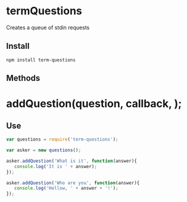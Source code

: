 termQuestions
=============
Creates a queue of stdin requests

## Install

    npm install term-questions

## Methods

 # **addQuestion**(question, callback, *<context>*);

## Use

~~~~~ js
var questions = require('term-questions');

var asker = new questions();

asker.addQuestion('What is it', function(answer){
   console.log('It is ' + answer); 
});

asker.addQuestion('Who are you', function(answer){
   console.log('Hellow, ' + answer + '!'); 
});
~~~~~
